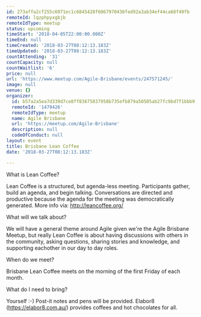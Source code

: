 ```yaml
---
id: 273affa2cf255c6971ec1c6845428f6067970438fed92a3ab34ef44ca68f49fb
remoteId: lqzphpyxgbjb
remoteIdType: meetup
status: upcoming
timeStart: '2018-04-05T22:00:00.000Z'
timeEnd: null
timeCreated: '2018-03-27T08:12:13.183Z'
timeUpdated: '2018-03-27T08:12:13.183Z'
countAttending: '31'
countCapacity: null
countWaitlist: '6'
price: null
url: 'https://www.meetup.com/Agile-Brisbane/events/247571245/'
image: null
venue: {}
organizer:
  id: b57a2a5ea7d339d7ce8ff83675837958b735efb879a50505ab27fc9bd7f1bbb9
  remoteId: '1479426'
  remoteIdType: meetup
  name: Agile Brisbane
  url: 'https://meetup.com/Agile-Brisbane'
  description: null
  codeOfConduct: null
layout: event
title: Brisbane Lean Coffee
date: '2018-03-27T08:12:13.183Z'

---
```

<p>What is Lean Coffee?</p> <p>Lean Coffee is a structured, but agenda-less meeting. Participants gather, build an agenda, and begin talking. Conversations are directed and productive because the agenda for the meeting was democratically generated. More info via: <a href="http://leancoffee.org/" class="linkified">http://leancoffee.org/</a></p> <p>What will we talk about?</p> <p>We will have a general theme around Agile given we're the Agile Brisbane Meetup, but really Lean Coffee is about having discussions with others in the community, asking questions, sharing stories and knowledge, and supporting eachother in our day to day roles.</p> <p>When do we meet?</p> <p>Brisbane Lean Coffee meets on the morning of the first Friday of each month.</p> <p>What do I need to bring?</p> <p>Yourself :-) Post-it notes and pens will be provided. Elabor8 (<a href="https://elabor8.com.au/" class="linkified">https://elabor8.com.au/</a>) provides coffees and hot chocolates for all.</p>
